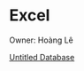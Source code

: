 # Excel

Owner: Hoàng Lê

[Untitled Database](Excel%200c2c369d5aaf42bb893f9daae6d07872/Untitled%20Database%2076e05951d7584a0095c2d0b8d8baf75e.csv)